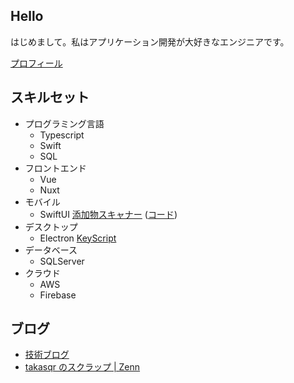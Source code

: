 ## Hello

はじめまして。私はアプリケーション開発が大好きなエンジニアです。

[プロフィール](https://takasqr.dev)

## スキルセット
- プログラミング言語
    * Typescript
    * Swift
    * SQL
- フロントエンド
    * Vue
    * Nuxt
- モバイル
    * SwiftUI [添加物スキャナー](https://foodadditive.app) ([コード](https://github.com/takasqr/FoodAdditiveScanner-iOS))
- デスクトップ
    * Electron [KeyScript](https://keyscript.app)
- データベース
    * SQLServer
- クラウド
    * AWS
    * Firebase

## ブログ

- [技術ブログ](https://blog.takasqr.dev)
- [takasqr のスクラップ | Zenn](https://zenn.dev/takasqr?tab=scraps)

